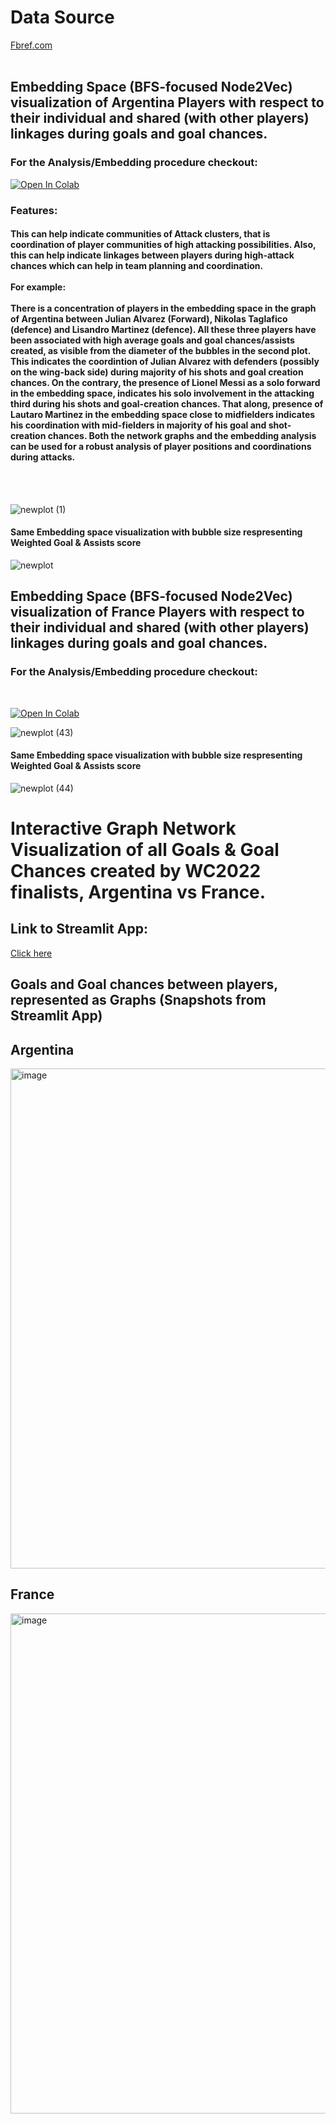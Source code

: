 
<h1> Data Source</h1>
<a href="https://fbref.com/en/squads/b1b36dcd/France-Men-Stats">  Fbref.com </a>
<br>
<br>

<h2> Embedding Space (BFS-focused Node2Vec) visualization of Argentina Players with respect to their individual and shared (with other players) linkages during goals and goal chances.</h2>
<h3> For the Analysis/Embedding procedure checkout:</h3>

[![Open In Colab](https://colab.research.google.com/assets/colab-badge.svg)](https://colab.research.google.com/drive/17MNGYB3bR4p7fZvjypJgt3RIeLuINSFv)
<h3>Features: </h3>
<h4>
This can help indicate communities of Attack clusters, that is coordination of player communities of high attacking possibilities. Also, this can help indicate linkages between players during high-attack chances which can help
in team planning and coordination.<br><br>
For example: <br><br>
There is a concentration of players in the embedding space in the graph of Argentina between Julian Alvarez (Forward), Nikolas Taglafico (defence) and Lisandro Martinez (defence). All these three players have been associated with
high average goals and goal chances/assists created, as visible from the diameter of the bubbles in the second plot.
This indicates the coordintion of Julian Alvarez with defenders (possibly on the wing-back side) during majority of his shots and goal creation chances. 
On the contrary, the presence of Lionel Messi as a solo forward in the embedding space, indicates his solo involvement in the attacking third during his shots and goal-creation chances. 
That along, presence of Lautaro Martinez in the embedding space close to midfielders indicates his coordination with mid-fielders in majority of his goal and shot-creation chances.
Both the network graphs and the embedding analysis can be used for a robust analysis of player positions and coordinations during attacks. </h4>
<br> <br>

![newplot (1)](https://github.com/ayanatherate/GoalsonGraphs/assets/59755186/8c0e3ea4-9e59-496d-9b10-f32d1ab69aa0)


<h4> Same Embedding space visualization with bubble size respresenting Weighted Goal & Assists score</h4>

![newplot](https://github.com/ayanatherate/GoalsonGraphs/assets/59755186/08c8cda8-4d1b-48b6-8556-9291dc48c30b)


<h2> Embedding Space (BFS-focused Node2Vec) visualization of France Players with respect to their individual and shared (with other players) linkages during goals and goal chances.</h2>
<h3> For the Analysis/Embedding procedure checkout:</h3>
<br>

[![Open In Colab](https://colab.research.google.com/assets/colab-badge.svg)](https://colab.research.google.com/drive/1ffcg6Rg_FLhf0EWJ6qAzeyaZ-2mQzotq?usp=sharing)


![newplot (43)](https://github.com/ayanatherate/GoalsonGraphs/assets/59755186/1634abcb-51dd-4a32-9595-6b5eb9101c4a)


<h4> Same Embedding space visualization with bubble size respresenting Weighted Goal & Assists score</h4>

![newplot (44)](https://github.com/ayanatherate/GoalsonGraphs/assets/59755186/0191c849-862f-429c-8980-91623fadae0d)



<h1>Interactive Graph Network Visualization of all Goals &amp; Goal Chances created by WC2022 finalists, Argentina vs France.</h1>
<h2>Link to Streamlit App:</h2>
<a href='https://wcxgnetworks.streamlit.app/'> Click here </a>
<br>
<h2> Goals and Goal chances between players, represented as Graphs (Snapshots from Streamlit App)</h2>
<h2> Argentina </h2>
<img width="800" alt="image" src="https://user-images.githubusercontent.com/59755186/208282474-3eff4b70-9799-4076-b2b1-49eb0836f4bd.png">
<br>
<h2> France </h2>
<img width="800" alt="image" src="https://user-images.githubusercontent.com/59755186/208282486-6956554b-d86e-4439-8483-25e4e45dd692.png">
<br>

